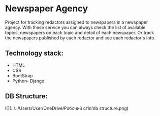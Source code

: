 # Newspaper Agency

Project for tracking redactors assigned to newspapers in a newspaper agency. With these service you can always check the list of available topics, newspapers on each topic and detail of each newspaper. Or track the newspapers published by each redactor and see each redactor's info.

## Technology stack:

* HTML
* CSS
* BootStrap
* Python- Django 

## DB Structure:

![](../../Users/User/OneDrive/Робочий стіл/db structure.png)